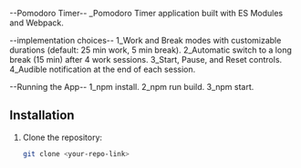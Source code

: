--Pomodoro Timer--
_Pomodoro Timer application built with ES Modules and Webpack.

--implementation choices--
1_Work and Break modes with customizable durations (default: 25 min work, 5 min break).
2_Automatic switch to a long break (15 min) after 4 work sessions.
3_Start, Pause, and Reset controls.
4_Audible notification at the end of each session.

--Running the App--
1_npm install.
2_npm run build.
3_npm start.





## Installation
1. Clone the repository:
   ```bash
   git clone <your-repo-link>